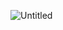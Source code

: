 ![Untitled](https://github.com/pabloAR22/PruebaDomina/assets/61284007/39568fab-22b8-476b-a41a-1fc622c3bf03)
